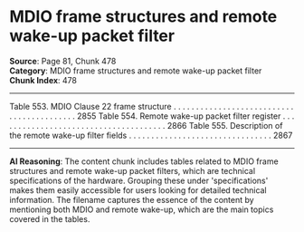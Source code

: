 # MDIO frame structures and remote wake-up packet filter

**Source**: Page 81, Chunk 478  
**Category**: MDIO frame structures and remote wake-up packet filter  
**Chunk Index**: 478

---

Table 553. MDIO Clause 22 frame structure . . . . . . . . . . . . . . . . . . . . . . . . . . . . . . . . . . . . . . . . . . 2855
Table 554. Remote wake-up packet filter register . . . . . . . . . . . . . . . . . . . . . . . . . . . . . . . . . . . . . . 2866
Table 555. Description of the remote wake-up filter fields . . . . . . . . . . . . . . . . . . . . . . . . . . . . . . . . 2867

---

**AI Reasoning**: The content chunk includes tables related to MDIO frame structures and remote wake-up packet filters, which are technical specifications of the hardware. Grouping these under 'specifications' makes them easily accessible for users looking for detailed technical information. The filename captures the essence of the content by mentioning both MDIO and remote wake-up, which are the main topics covered in the tables.
